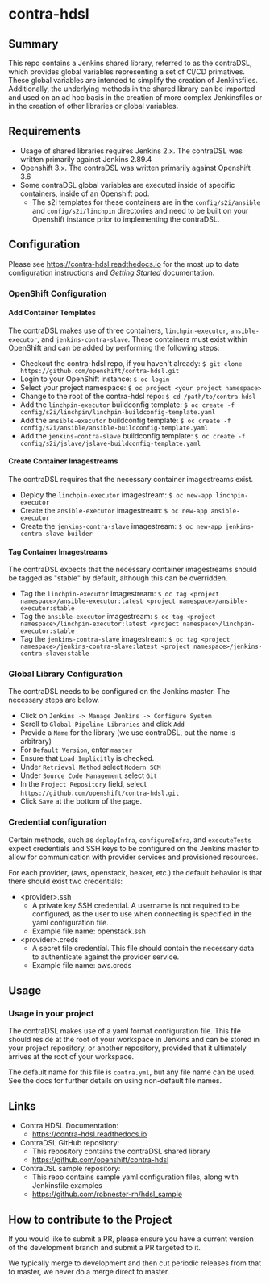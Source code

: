 # contra-hdsl

## Summary

This repo contains a Jenkins shared library, referred to as the contraDSL, which provides global variables representing a set of CI/CD primatives. These global variables are intended to simplify the creation of Jenkinsfiles. Additionally, the underlying methods in the shared library can be imported and used on an ad hoc basis in the creation of more complex Jenkinsfiles or in the creation of other libraries or global variables.

## Requirements

* Usage of shared libraries requires Jenkins 2.x. The contraDSL was written primarily against Jenkins 2.89.4
* Openshift 3.x. The contraDSL was written primarily against Openshift 3.6
* Some contraDSL global variables are executed inside of specific containers, inside of an Openshift pod.
  * The s2i templates for these containers are in the ```config/s2i/ansible``` and ```config/s2i/linchpin``` 
  directories and need to be built on your Openshift instance prior to implementing the contraDSL.

## Configuration

Please see https://contra-hdsl.readthedocs.io for the most up to date configuration instructions and *Getting Started* documentation. 

### OpenShift Configuration
#### Add Container Templates
The contraDSL makes use of three containers, ```linchpin-executor```,  ```ansible-executor```, and ```jenkins-contra-slave```. These containers must exist within OpenShift and can be added by performing the following steps:
* Checkout the contra-hdsl repo, if you haven't already: ```$ git clone https://github.com/openshift/contra-hdsl.git```
* Login to your OpenShift instance: ```$ oc login```
* Select your project namespace: ```$ oc project <your project namespace>```
* Change to the root of the contra-hdsl repo: ```$ cd /path/to/contra-hdsl```
* Add the ```linchpin-executor``` buildconfig template: ```$ oc create -f config/s2i/linchpin/linchpin-buildconfig-template.yaml```
* Add the ```ansible-executor``` buildconfig template: ```$ oc create -f config/s2i/ansible/ansible-buildconfig-template.yaml```
* Add the ```jenkins-contra-slave``` buildconfig template: ```$ oc create -f config/s2i/jslave/jslave-buildconfig-template.yaml```

#### Create Container Imagestreams
The contraDSL requires that the necessary container imagestreams exist.
* Deploy the ```linchpin-executor``` imagestream: ```$ oc new-app linchpin-executor```
* Create the ```ansible-executor``` imagestream: ```$ oc new-app ansible-executor```
* Create the ```jenkins-contra-slave``` imagestream: ```$ oc new-app jenkins-contra-slave-builder```


#### Tag Container Imagestreams
The contraDSL expects that the necessary container imagestreams should be tagged as "stable" by default, although this can be overridden.
* Tag the ```linchpin-executor``` imagestream: ```$ oc tag <project namespace>/ansible-executor:latest <project namespace>/ansible-executor:stable```
* Tag the ```ansible-executor``` imagestream: ```$ oc tag <project namespace>/linchpin-executor:latest <project namespace>/linchpin-executor:stable```
* Tag the ```jenkins-contra-slave``` imagestream: ```$ oc tag <project namespace>/jenkins-contra-slave:latest <project namespace>/jenkins-contra-slave:stable```

### Global Library Configuration
The contraDSL needs to be configured on the Jenkins master. The necessary steps are below.
* Click on ```Jenkins -> Manage Jenkins -> Configure System```
* Scroll to ```Global Pipeline Libraries``` and click ```Add```
* Provide a ```Name``` for the library (we use contraDSL, but the name is arbitrary)
* For ```Default Version```, enter ```master```
* Ensure that ```Load Implicitly``` is checked.
* Under ```Retrieval Method``` select ```Modern SCM```
* Under ```Source Code Management``` select ```Git```
* In the ```Project Repository``` field, select ```https://github.com/openshift/contra-hdsl.git```
* Click ```Save``` at the bottom of the page.

### Credential configuration
Certain methods, such as ```deployInfra```, ```configureInfra```, and ```executeTests``` expect credentials and SSH keys to be configured on the Jenkins master to allow for communication with provider services and provisioned resources.

For each provider, (aws, openstack, beaker, etc.) the default behavior is that there should exist two credentials:
* \<provider>.ssh
  * A private key SSH credential. A username is not required to be configured, as the user to use when connecting is specified in the yaml configuration file.
  * Example file name: openstack.ssh
* \<provider>.creds
  * A secret file credential. This file should contain the necessary data to authenticate against the provider service.
  * Example file name: aws.creds

## Usage

### Usage in your project
The contraDSL makes use of a yaml format configuration file. This file should reside at the root of your workspace in Jenkins and can be stored in your project repository, or another repository, provided that it ultimately arrives at the root of your workspace.

The default name for this file is ```contra.yml```, but any file name can be used. See the docs for further details on using non-default file names.

## Links
* Contra HDSL Documentation:
  * https://contra-hdsl.readthedocs.io
* ContraDSL GitHub repository:
  * This repository contains the contraDSL shared library
  * https://github.com/openshift/contra-hdsl
* ContraDSL sample repository:
  * This repo contains sample yaml configuration files, along with Jenkinsfile examples
  * https://github.com/robnester-rh/hdsl_sample


##  How to contribute to the Project
If you would like to submit a PR, please ensure you have a current version of the development branch and submit a PR targeted to it.

We typically merge to development and then cut periodic releases from that to master, we never do a merge direct to master.
